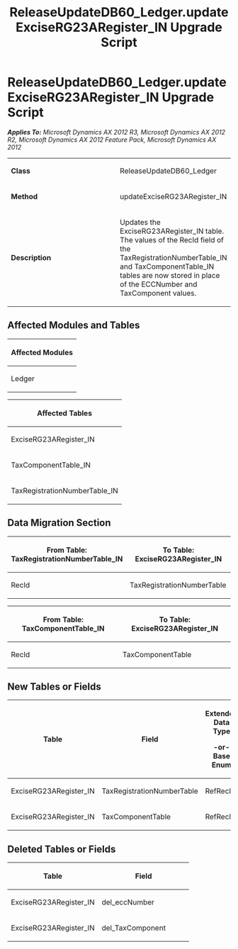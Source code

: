 ﻿---
title: ReleaseUpdateDB60_Ledger.updateExciseRG23ARegister_IN Upgrade Script
TOCTitle: ReleaseUpdateDB60_Ledger.updateExciseRG23ARegister_IN Upgrade Script
ms:assetid: bee0007f-f105-c36e-d342-f3733e5f6b80
ms:mtpsurl: https://msdn.microsoft.com/en-us/library/JJ686727(v=AX.60)
ms:contentKeyID: 49710925
ms.date: 05/18/2015
mtps_version: v=AX.60
---

# ReleaseUpdateDB60\_Ledger.updateExciseRG23ARegister\_IN Upgrade Script 


_**Applies To:** Microsoft Dynamics AX 2012 R3, Microsoft Dynamics AX 2012 R2, Microsoft Dynamics AX 2012 Feature Pack, Microsoft Dynamics AX 2012_

<table>
<colgroup>
<col style="width: 50%" />
<col style="width: 50%" />
</colgroup>
<tbody>
<tr class="odd">
<td><p><strong>Class</strong></p></td>
<td><p>ReleaseUpdateDB60_Ledger</p></td>
</tr>
<tr class="even">
<td><p><strong>Method</strong></p></td>
<td><p>updateExciseRG23ARegister_IN</p></td>
</tr>
<tr class="odd">
<td><p><strong>Description</strong></p></td>
<td><p>Updates the ExciseRG23ARegister_IN table. The values of the RecId field of the TaxRegistrationNumberTable_IN and TaxComponentTable_IN tables are now stored in place of the ECCNumber and TaxComponent values.</p></td>
</tr>
</tbody>
</table>


## Affected Modules and Tables

<table>
<colgroup>
<col style="width: 100%" />
</colgroup>
<thead>
<tr class="header">
<th><p>Affected Modules</p></th>
</tr>
</thead>
<tbody>
<tr class="odd">
<td><p>Ledger</p></td>
</tr>
</tbody>
</table>


<table>
<colgroup>
<col style="width: 100%" />
</colgroup>
<thead>
<tr class="header">
<th><p>Affected Tables</p></th>
</tr>
</thead>
<tbody>
<tr class="odd">
<td><p>ExciseRG23ARegister_IN</p></td>
</tr>
<tr class="even">
<td><p>TaxComponentTable_IN</p></td>
</tr>
<tr class="odd">
<td><p>TaxRegistrationNumberTable_IN</p></td>
</tr>
</tbody>
</table>


## Data Migration Section

<table>
<colgroup>
<col style="width: 50%" />
<col style="width: 50%" />
</colgroup>
<thead>
<tr class="header">
<th><p>From Table: TaxRegistrationNumberTable_IN</p></th>
<th><p>To Table: ExciseRG23ARegister_IN</p></th>
</tr>
</thead>
<tbody>
<tr class="odd">
<td><p>RecId</p></td>
<td><p>TaxRegistrationNumberTable</p></td>
</tr>
</tbody>
</table>


<table>
<colgroup>
<col style="width: 50%" />
<col style="width: 50%" />
</colgroup>
<thead>
<tr class="header">
<th><p>From Table: TaxComponentTable_IN</p></th>
<th><p>To Table: ExciseRG23ARegister_IN</p></th>
</tr>
</thead>
<tbody>
<tr class="odd">
<td><p>RecId</p></td>
<td><p>TaxComponentTable</p></td>
</tr>
</tbody>
</table>


## New Tables or Fields

<table>
<colgroup>
<col style="width: 33%" />
<col style="width: 33%" />
<col style="width: 33%" />
</colgroup>
<thead>
<tr class="header">
<th><p>Table</p></th>
<th><p>Field</p></th>
<th><p>Extended Data Type</p>
<p>-or- Base Enum</p></th>
</tr>
</thead>
<tbody>
<tr class="odd">
<td><p>ExciseRG23ARegister_IN</p></td>
<td><p>TaxRegistrationNumberTable</p></td>
<td><p>RefRecId</p></td>
</tr>
<tr class="even">
<td><p>ExciseRG23ARegister_IN</p></td>
<td><p>TaxComponentTable</p></td>
<td><p>RefRecId</p></td>
</tr>
</tbody>
</table>


## Deleted Tables or Fields

<table>
<colgroup>
<col style="width: 50%" />
<col style="width: 50%" />
</colgroup>
<thead>
<tr class="header">
<th><p>Table</p></th>
<th><p>Field</p></th>
</tr>
</thead>
<tbody>
<tr class="odd">
<td><p>ExciseRG23ARegister_IN</p></td>
<td><p>del_eccNumber</p></td>
</tr>
<tr class="even">
<td><p>ExciseRG23ARegister_IN</p></td>
<td><p>del_TaxComponent</p></td>
</tr>
</tbody>
</table>

  


